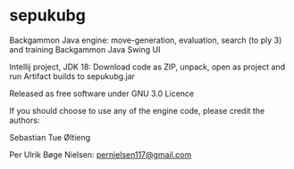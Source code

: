 # sepukubg
Backgammon Java engine: move-generation, evaluation, search (to ply 3) and training
Backgammon Java Swing UI

Intellij project, JDK 18:
Download code as ZIP, unpack, open as project and run
Artifact builds to sepukubg.jar

Released as free software under GNU 3.0 Licence

If you should choose to use any of the engine code, please credit the authors:

Sebastian Tue Øltieng

Per Ulrik Bøge Nielsen: pernielsen117@gmail.com
